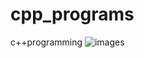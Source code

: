 # cpp_programs
c++programming
![images](https://user-images.githubusercontent.com/68494604/92634946-ac99f600-f2f2-11ea-9be1-1a6c8e445928.png)
